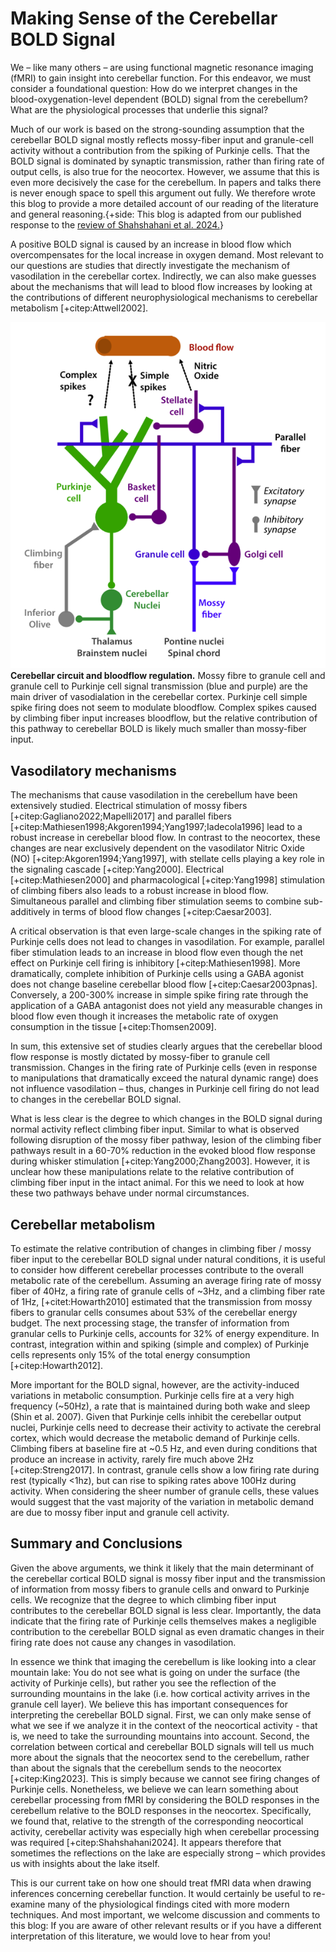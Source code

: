 # Making Sense of the Cerebellar BOLD Signal

<section markdown="1">
We – like many others – are using functional magnetic resonance imaging (fMRI) to gain insight into cerebellar function.  For this endeavor, we must consider a foundational question: How do we interpret changes in the blood-oxygenation-level dependent (BOLD) signal from the cerebellum?  What are the physiological processes that underlie this signal?

Much of our work is based on the strong-sounding assumption that the cerebellar BOLD signal mostly reflects mossy-fiber input and granule-cell activity without a contribution from the spiking of Purkinje cells. That the BOLD signal is dominated by synaptic transmission, rather than firing rate of output cells, is also true for the neocortex.  However, we assume that this is even more decisively the case for the cerebellum. In papers and talks there is never enough space to spell this argument out fully.  We therefore wrote this blog to provide a more detailed account of our reading of the literature and general reasoning.{+side: This blog is adapted from our published response to the [review of Shahshahani et al. 2024.](https://elifesciences.org/articles/96386/peer-reviews#content)}

A positive BOLD signal is caused by an increase in blood flow which overcompensates for the local increase in oxygen demand. Most relevant to our questions are studies that directly investigate the mechanism of vasodilation in the cerebellar cortex. Indirectly, we can also make guesses about the mechanisms that will lead to blood flow increases by looking at the contributions of different neurophysiological mechanisms to cerebellar metabolism [+citep:Attwell2002].

![Figure 1](Figure_1.png)**Cerebellar circuit and bloodflow regulation.** Mossy fibre to granule cell and granule cell to Purkinje cell signal transmission (blue and purple) are the main driver of vasodialation in the cerebellar cortex. Purkinje cell simple spike firing does not seem to modulate bloodflow. Complex spikes caused by climbing fiber input increases bloodflow, but the relative contribution of this pathway to cerebellar BOLD is likely much smaller than mossy-fiber input.

## Vasodilatory mechanisms

The mechanisms that cause vasodilation in the cerebellum have been extensively studied. Electrical stimulation of mossy fibers [+citep:Gagliano2022;Mapelli2017] and parallel fibers [+citep:Mathiesen1998;Akgoren1994;Yang1997;Iadecola1996] lead to a robust increase in cerebellar blood flow. In contrast to the neocortex, these changes are near exclusively dependent on the vasodilator Nitric Oxide (NO) [+citep:Akgoren1994;Yang1997], with stellate cells playing a key role in the signaling cascade [+citep:Yang2000]. Electrical [+citep:Mathiesen2000] and pharmacological [+citep:Yang1998] stimulation of climbing fibers also leads to a robust increase in blood flow. Simultaneous parallel and climbing fiber stimulation seems to combine sub-additively in terms of blood flow changes [+citep:Caesar2003].

A critical observation is that even large-scale changes in the spiking rate of Purkinje cells does not lead to changes in vasodilation. For example, parallel fiber stimulation leads to an increase in blood flow even though the net effect on Purkinje cell firing is inhibitory [+citep:Mathiesen1998]. More dramatically, complete inhibition of Purkinje cells using a GABA agonist does not change baseline cerebellar blood flow [+citep:Caesar2003pnas]. Conversely, a 200-300% increase in simple spike firing rate through the application of a GABA antagonist does not yield any measurable changes in blood flow even though it increases the metabolic rate of oxygen consumption in the tissue [+citep:Thomsen2009].

In sum, this extensive set of studies clearly argues that the cerebellar blood flow response is mostly dictated by mossy-fiber to granule cell transmission. Changes in the firing rate of Purkinje cells (even in response to manipulations that dramatically exceed the natural dynamic range) does not influence vasodilation – thus, changes in Purkinje cell firing do not lead to changes in the cerebellar BOLD signal.

What is less clear is the degree to which changes in the BOLD signal during normal activity reflect climbing fiber input. Similar to what is observed following disruption of the mossy fiber pathway, lesion of the climbing fiber pathways result in a 60-70% reduction in the evoked blood flow response during whisker stimulation [+citep:Yang2000;Zhang2003]. However, it is unclear how these manipulations relate to the relative contribution of climbing fiber input in the intact animal. For this we need to look at how these two pathways behave under normal circumstances.

## Cerebellar metabolism

To estimate the relative contribution of changes in climbing fiber / mossy fiber input to the cerebellar BOLD signal under natural conditions, it is useful to consider how different cerebellar processes contribute to the overall metabolic rate of the cerebellum. Assuming an average firing rate of mossy fiber of 40Hz, a firing rate of granule cells of ~3Hz, and a climbing fiber rate of 1Hz, [+citet:Howarth2010] estimated that the transmission from mossy fibers to granular cells consumes about 53% of the cerebellar energy budget. The next processing stage, the transfer of information from granular cells to Purkinje cells, accounts for 32% of energy expenditure. In contrast, integration within and spiking (simple and complex) of Purkinje cells represents only 15% of the total energy consumption [+citep:Howarth2012].

More important for the BOLD signal, however, are the activity-induced variations in metabolic consumption. Purkinje cells fire at a very high frequency (~50Hz), a rate that is maintained during both wake and sleep (Shin et al. 2007).  Given that Purkinje cells inhibit the cerebellar output nuclei, Purkinje cells need to decrease their activity to activate the cerebral cortex, which would decrease the metabolic demand of Purkinje cells. Climbing fibers at baseline fire at ~0.5 Hz, and even during conditions that produce an increase in activity, rarely fire much above 2Hz [+citep:Streng2017]. In contrast, granule cells show a low firing rate during rest (typically <1hz), but can rise to spiking rates above 100Hz during activity. When considering the sheer number of granule cells, these values would suggest that the vast majority of the variation in metabolic demand are due to mossy fiber input and granule cell activity.

## Summary and Conclusions

Given the above arguments, we think it likely that the main determinant of the cerebellar cortical BOLD signal is mossy fiber input and the transmission of information from mossy fibers to granule cells and onward to Purkinje cells. We recognize that the degree to which climbing fiber input contributes to the cerebellar BOLD signal is less clear. Importantly, the data indicate that the firing rate of Purkinje cells themselves makes a negligible contribution to the cerebellar BOLD signal as even dramatic changes in their firing rate does not cause any changes in vasodilation.

In essence we think that imaging the cerebellum is like looking into a clear mountain lake: You do not see what is going on under the surface (the activity of Purkinje cells), but rather you see the reflection of the surrounding mountains in the lake (i.e. how cortical activity arrives in the granule cell layer). We believe this has important consequences for interpreting the cerebellar BOLD signal. First, we can only make sense of what we see if we analyze it in the context of the neocortical activity -  that is, we need to take the surrounding mountains into account. Second, the correlation between cortical and cerebellar BOLD signals will tell us much more about the signals that the neocortex send to the cerebellum, rather than about the signals that the cerebellum sends to the neocortex [+citep:King2023]. This is simply because we cannot see firing changes of Purkinje cells. Nonetheless, we believe we can learn something about cerebellar processing from fMRI by considering the BOLD responses in the cerebellum relative to the BOLD responses in the neocortex. Specifically, we found that, relative to the strength of the corresponding neocortical activity, cerebellar activity was especially high when cerebellar processing was required [+citep:Shahshahani2024]. It appears therefore that sometimes the reflections on the lake are especially strong – which provides us with insights about the lake itself.

This is our current take on how one should treat fMRI data when drawing inferences concerning cerebellar function.  It would certainly be useful to re-examine many of the physiological findings cited with more modern techniques. And most important, we welcome discussion and comments to this blog:  If you are aware of other relevant results or if you have a different interpretation of this literature, we would love to hear from you!
</section>
